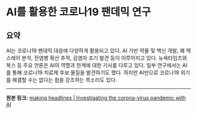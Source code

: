 # AI를 활용한 코로나19 팬데믹 연구

## 요약
AI는 코로나19 팬데믹 대응에 다양하게 활용되고 있다.  AI 기반 약물 및 백신 개발, 폐 엑스레이 분석, 전염병 확산 추적, 감염자 조기 발견 등이 이루어지고 있다.  뉴욕타임즈와 복스 등 주요 언론은 AI의 역할과 한계에 대한 기사를 다루고 있다.  일부 연구에서는 AI를 통해 코로나19 치료제 후보 물질을 발견하기도 했다.  하지만 AI만으로 코로나19 위기를 해결할 수는 없다는 점을 강조하는 목소리도 있다.

---

**원본 링크:** [making headlines | Investigating the corona-virus pandemic with AI](https://www.thekurzweillibrary.com/making-headlines-investigating-the-corona-virus-pandemic-with-ai)

